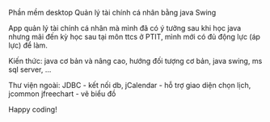 Phần mềm desktop Quản lý tài chính cá nhân bằng java Swing

App quản lý tài chính cá nhân mà mình đã có ý tưởng sau khi học java nhưng mãi đến kỳ học sau tại môn ttcs ở PTIT, mình mới có đủ động lực (áp lực) để làm.

Kiến thức: java cơ bản và nâng cao, hướng đối tượng cơ bản, java swing, ms sql server, ...

Thư viện ngoài: JDBC - kết nối db, jCalendar - hỗ trợ giao diện chọn lịch, jcommon jfreechart - vẽ biểu đồ

Happy coding!
